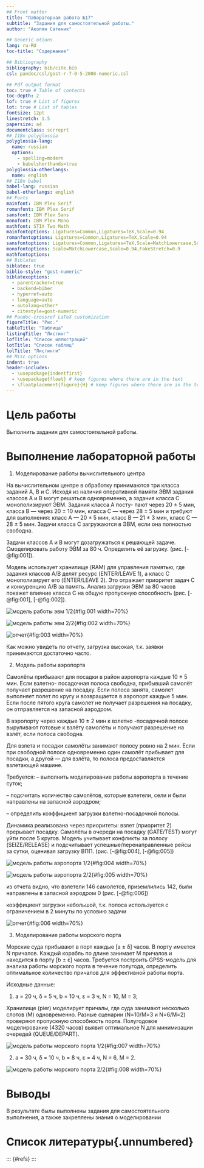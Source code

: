 ```yaml
---
## Front matter
title: "Лабораторная работа №17"
subtitle: "Задания для самостоятельной работы."
author: "Акопян Сатеник"

## Generic otions
lang: ru-RU
toc-title: "Содержание"

## Bibliography
bibliography: bib/cite.bib
csl: pandoc/csl/gost-r-7-0-5-2008-numeric.csl

## Pdf output format
toc: true # Table of contents
toc-depth: 2
lof: true # List of figures
lot: true # List of tables
fontsize: 12pt
linestretch: 1.5
papersize: a4
documentclass: scrreprt
## I18n polyglossia
polyglossia-lang:
  name: russian
  options:
	- spelling=modern
	- babelshorthands=true
polyglossia-otherlangs:
  name: english
## I18n babel
babel-lang: russian
babel-otherlangs: english
## Fonts
mainfont: IBM Plex Serif
romanfont: IBM Plex Serif
sansfont: IBM Plex Sans
monofont: IBM Plex Mono
mathfont: STIX Two Math
mainfontoptions: Ligatures=Common,Ligatures=TeX,Scale=0.94
romanfontoptions: Ligatures=Common,Ligatures=TeX,Scale=0.94
sansfontoptions: Ligatures=Common,Ligatures=TeX,Scale=MatchLowercase,Scale=0.94
monofontoptions: Scale=MatchLowercase,Scale=0.94,FakeStretch=0.9
mathfontoptions:
## Biblatex
biblatex: true
biblio-style: "gost-numeric"
biblatexoptions:
  - parentracker=true
  - backend=biber
  - hyperref=auto
  - language=auto
  - autolang=other*
  - citestyle=gost-numeric
## Pandoc-crossref LaTeX customization
figureTitle: "Рис."
tableTitle: "Таблица"
listingTitle: "Листинг"
lofTitle: "Список иллюстраций"
lotTitle: "Список таблиц"
lolTitle: "Листинги"
## Misc options
indent: true
header-includes:
  - \usepackage{indentfirst}
  - \usepackage{float} # keep figures where there are in the text
  - \floatplacement{figure}{H} # keep figures where there are in the text
---
```


# Цель работы

Выполнить задания для самостоятельной работы.

# Выполнение лабораторной работы

1. Моделирование работы вычислительного центра

На вычислительном центре в обработку принимаются три класса заданий А, В и С.
Исходя из наличия оперативной памяти ЭВМ задания классов А и В могут решаться
одновременно, а задания класса С монополизируют ЭВМ. Задания класса А посту-
пают через 20 ± 5 мин, класса В — через 20 ± 10 мин, класса С — через 28 ± 5 мин
и требуют для выполнения: класс А — 20 ± 5 мин, класс В — 21 ± 3 мин, класс
С — 28 ± 5 мин. Задачи класса С загружаются в ЭВМ, если она полностью свободна.

Задачи классов А и В могут дозагружаться к решающей задаче.
Смоделировать работу ЭВМ за 80 ч. Определить её загрузку. (рис. [-@fig:001]).


Модель использует хранилище (RAM) для управления памятью, где задания классов A/B делят ресурс (ENTER/LEAVE 1), а класс C монополизирует его (ENTER/LEAVE 2). Это отражает приоритет задач C и конкуренцию A/B за память. Анализ загрузки ЭВМ за 80 часов покажет влияние класса C на общую пропускную способность (рис. [-@fig:001], [-@fig:002]).

![модель работы эвм 1/2](image/8.png){#fig:001 width=70%}

![модель работы эвм 2/2](image/9.png){#fig:002 width=70%}

![отчет](image/3.png){#fig:003 width=70%}

Как можно увидеть по отчету, загрузка высокая, т.к. заявки принимаются достаточно часто.

2. Модель работы аэропорта

Самолёты прибывают для посадки в район аэропорта каждые 10 ± 5 мин. Если
взлетно- посадочная полоса свободна, прибывший самолёт получает разрешение на
посадку. Если полоса занята, самолет выполняет полет по кругу и возвращается
в аэропорт каждые 5 мин. Если после пятого круга самолет не получает разрешения
на посадку, он отправляется на запасной аэродром.

В аэропорту через каждые 10 ± 2 мин к взлетно -посадочной полосе выруливают
готовые к взлёту самолёты и получают разрешение на взлёт, если полоса свободна.

Для взлета и посадки самолёты занимают полосу ровно на 2 мин. Если при свободной
полосе одновременно один самолёт прибывает для посадки, а другой — для взлёта,
то полоса предоставляется взлетающей машине.

Требуется:
– выполнить моделирование работы аэропорта в течение суток;

– подсчитать количество самолётов, которые взлетели, сели и были направлены на
запасной аэродром;

– определить коэффициент загрузки взлетно-посадочной полосы.

Динамика реализована через приоритеты: взлет (приоритет 2) прерывает посадку. Самолёты в очереди на посадку (GATE/TEST) могут уйти после 5 кругов. Модель учитывает конфликты за полосу (SEIZE/RELEASE) и подсчитывает успешные/перенаправленные рейсы за сутки, оценивая загрузку ВПП. (рис. [-@fig:004], [-@fig:005])

![модель работы аэропорта 1/2](image/0.png){#fig:004 width=70%}

![модель работы аэропорта 2/2](image/2.png){#fig:005 width=70%}

из отчета видно, что взлетели 146 самолетов, приземлились 142, были направлены
в запасной аэродром 0 (рис. [-@fig:006])

коэффициент загрузки небольшой, т.к. полоса используется с ограничением в 2 минуты по условию задачи

![отчет](image/1.png){#fig:006 width=70%}



3. Моделирование работы морского порта

Морские суда прибывают в порт каждые [a ± δ] часов. В порту имеется N причалов.
Каждый корабль по длине занимает M причалов и находится в порту [b ± ε] часов.
Требуется построить GPSS-модель для анализа работы морского порта в течение
полугода, определить оптимальное количество причалов для эффективной работы
порта.

Исходные данные:

1) a = 20 ч, δ = 5 ч, b = 10 ч, ε = 3 ч, N = 10, M = 3;

Хранилище (pier) моделирует причалы, где суда занимают несколько слотов (M) одновременно. Разные сценарии (N=10/M=3 и N=6/M=2) проверяют пропускную способность порта. Полугодовое моделирование (4320 часов) выявит оптимальное N для минимизации очередей (QUEUE/DEPART).

![модель работы морского порта 1/2](image/5.png){#fig:007 width=70%}


2) a = 30 ч, δ = 10 ч, b = 8 ч, ε = 4 ч, N = 6, M = 2.

![модель работы морского порта 2/2](image/7.png){#fig:008 width=70%}

# Выводы

В результате былы выполнены задания для самостоятельного выполнения, а также закреплены знания о моделировании
# Список литературы{.unnumbered}

::: {#refs}
:::
